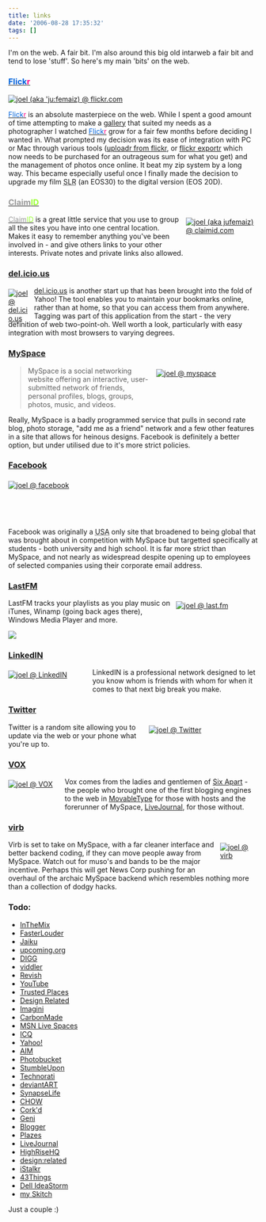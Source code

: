 ```yaml
---
title: links
date: '2006-08-28 17:35:32'
tags: []
---
```


I'm on the web. A fair bit. I'm also around this big old intarweb a fair bit and tend to lose 'stuff'. So here's my main 'bits' on the web.
<h3><a href="http://flickr.com/photos/jufemaiz/"><span style="color: #0063dc">Flick</span><span style="color: #ff0084">r</span></a></h3>
<a href="http://flickr.com/people/jufemaiz/" title="Joel (aka 'ju:femaiz) @ flickr.com"><img src="http://flagrantdisregard.com/flickr/profilewidget/recent/333333/ffffff/57005739@N00.jpg" title="joel (aka 'ju:femaiz) @ flickr" alt="joel (aka 'ju:femaiz) @ flickr.com" /></a>

<a href="http://flickr.com"><span style="color: #0063dc">Flick</span><span style="color: #ff0084">r</span></a> is an absolute masterpiece on the web. While I spent a good amount of time attempting to make a <a href="http://gallery.euphemize.net" title="gallery @ euphemize.net">gallery</a> that suited my needs as a photographer I watched <a href="http://flickr.com"><span style="color: #0063dc">Flick</span><span style="color: #ff0084">r</span></a> grow for a fair few months before deciding I wanted in. What prompted my decision was its ease of integration with PC or Mac through various tools (<a href="http://flickr.com/tools/">uploadr from flickr</a>, or <a href="http://connectedflow.com/flickrexport/">flickr exportr</a> which now needs to be purchased for an outrageous sum for what you get) and the management of photos once online. It beat my zip system by a long way. This became especially useful once I finally made the decision to upgrade my film <acronym title="Single Lense Reflex">SLR</acronym> (an EOS30) to the digital version (EOS 20D).
<h3><a href="http://claimid.com/jufemaiz/"><span style="color: #999999">Claim</span><span style="color: #99ff33">ID</span></a></h3>
<a href="http://claimid.com/jufemaiz/" title="Joel (aka jufemaiz) @ claimid.com" style="margin: 5px 0px 10px 10px; float: right; display: block; width: 145px; height: 41px"><img src="http://claimid.com/images/logotype_small.gif" title="joel (aka jufemaiz) @ claimid.com" alt="joel (aka jufemaiz) @ claimid.com" /></a>

<a href="http://claimid.com/"><span style="color: #999999">Claim</span><span style="color: #99ff33">ID</span></a> is a great little service that you use to group all the sites you have into one central location. Makes it easy to remember anything you've been involved in - and give others links to your other interests. Private notes and private links also allowed.
<h3><a href="http://del.icio.us/jufemaiz/" title="joel @ del.icio.us">del.icio.us</a></h3>
<a href="http://del.icio.us/jufemaiz" title="joel @ del.icio.us" style="margin: 5px 10px 10px 0px; float: left; display: block; width: 42px; height: 42px"><img src="http://del.icio.us/static/img/delicious.42px.gif" alt="joel @ del.icio.us" title="joel @ del.icio.us" /></a>

<a href="http://del.icio.us">del.icio.us</a> is another start up that has been brought into the fold of Yahoo! The tool enables you to maintain your bookmarks online, rather than at home, so that you can access them from anywhere. Tagging was part of this application from the start - the very definition of web two-point-oh. Well worth a look, particularly with easy integration with most browsers to varying degrees.
<h3><a href="http://myspace.com/jufemaiz" title="joel @ myspace">MySpace</a></h3>
<a href="http://myspace.com/jufemaiz" title="joel @ myspace" style="margin: 5px 0px 10px 10px; float: right; display: block; width: 205px; height: 43px"><img src="http://x.myspace.com/images/LogoDotcom.gif" title="joel @ myspace" alt="joel @ myspace" /></a>
<blockquote>MySpace is a social networking website offering an interactive, user-submitted network of friends, personal profiles, blogs, groups, photos, music, and videos.</blockquote>
Really, MySpace is a badly programmed service that pulls in second rate blog, photo storage, "add me as a friend" network and a few other features in a site that allows for heinous designs. Facebook is definitely a better option, but under utilised due to it's more strict policies.
<h3><a href="http://www.facebook.com/p/Joel_Courtney/218300388" title="joel @ facebook">Facebook</a></h3>
<a href="http://www.facebook.com/p/Joel_Courtney/218300388" title="joel @ facebook" style="margin: 5px 10px 10px 0px; float: left; display: block; width: 536px; height: 84px"><img src="http://badge.facebook.com/badge/218300388.21.71790460.png" title="joel @ facebook" alt="joel @ facebook" /></a>

Facebook was originally a <acronym title="United States of America">USA</acronym> only site that broadened to being global that was brought about in competition with MySpace but targetted specifically at students - both university and high school. It is far more strict than MySpace, and not nearly as widespread despite opening up to employees of selected companies using their corporate email address.
<h3><a href="http://www.last.fm/user/jufemaiz/">LastFM</a></h3>
<a href="http://www.last.fm/user/jufemaiz/" title="joel @ last.fm" style="margin: 5px 0px 10px 10px; float: right; display: block; width: 165px; height: 95px"><img src="http://static.last.fm/depth/header/logo.gif" title="joel @ last.fm" alt="joel @ last.fm" /></a>

LastFM tracks your playlists as you play music on iTunes, Winamp (going back ages there), Windows Media Player and more.

<a href="http://www.last.fm/user/jufemaiz/?chartstyle=basicrt10"><img src="http://imagegen.last.fm/basicrt10/recenttracks/jufemaiz.gif" border="0" /></a>
<h3><a href="http://www.linkedin.com/in/joelcourtney">LinkedIN</a></h3>
<a href="http://www.linkedin.com/in/joelcourtney" title="joel @ LinkedIN" style="margin: 5px 10px 10px 0px; float: left; display: block; width: 160px; height: 33px"><img src="http://www.linkedin.com/img/webpromo/btn_myprofile_160x33.gif" title="joel @ LinkedIN" alt="joel @ LinkedIN" /></a>

LinkedIN is a professional network designed to let you know whom is friends with whom for when it comes to that next big break you make.
<h3><a href="http://twitter.com/jufemaiz">Twitter</a></h3>
<a href="http://twitter.com/jufemaiz" title="joel @ Twitter" style="margin: 5px 10px 10px 0px; float: right; display: block; width: 210px; height: 49px"><img src="http://twitter.com/images/twitter.png?1169405501" title="joel @ Twitter" alt="joel @ Twitter" /></a>

Twitter is a random site allowing you to update via the web or your phone what you're up to.
<h3><a href="http://jufemaiz.vox.com">VOX</a></h3>
<a href="http://jufemaiz.vox.com" title="joel @ VOX" style="margin: 5px 10px 10px 0px; float: left; display: block; width: 104px; height: 43px"><img src="http://aka-static.vox.com/.shared:v21.4:vox:en_us/images/control-strip/logo.gif" title="joel @ VOX" alt="joel @ VOX" /></a>

Vox comes from the ladies and gentlemen of <a href="http://www.sixapart.com/">Six Apart</a> - the people who brought one of the first blogging engines to the web in <a href="http://www.sixapart.com/movabletype/">MovableType</a> for those with hosts and the forerunner of MySpace, <a href="http://www.sixapart.com/livejournal/">LiveJournal</a>, for those without.
<h3><a href="http://virb.com/jufemaiz">virb</a></h3>
<a href="http://virb.com/jufemaiz" title="joel @ virb" style="margin: 5px 10px 10px 0px; float: right; display: block; width: 66px; height: 46px"><img src="http://virb.com/_graphics/_banner/virb.png" title="joel @ virb" alt="joel @ virb" /></a>

Virb is set to take on MySpace, with a far cleaner interface and better backend coding, if they can move people away from MySpace. Watch out for muso's and bands to be the major incentive. Perhaps this will get News Corp pushing for an overhaul of the archaic MySpace backend which resembles nothing more than a collection of dodgy hacks.
<h3 style="clear: both">Todo:</h3>
<ul>
	<li><a href="http://www.inthemix.com.au/profile/jufemaiz">InTheMix</a></li>
	<li><a href="http://www.fasterlouder.com.au/people/jufemaiz">FasterLouder</a></li>
	<li><a href="http://jufemaiz.jaiku.com/">Jaiku</a></li>
	<li><a href="http://upcoming.yahoo.com/user/52284/">upcoming.org</a></li>
	<li><a href="http://digg.com/users/jufemaiz">DIGG</a></li>
	<li><a href="http://www.viddler.com/explore/jufemaiz/">viddler</a></li>
	<li><a href="http://www.revish.com/people/jufemaiz/">Revish</a></li>
	<li><a href="http://www.youtube.com/jufemaiz">YouTube</a></li>
	<li><a href="http://trustedplaces.com/user/jufemaiz/">Trusted Places</a></li>
	<li><a href="http://www.designrelated.com/profile/jufemaiz">Design Related</a></li>
	<li><a href="http://friends.imagini.net/vdna.php?uid=526032-4bd1&amp;srv=iwebhd3">Imagini</a></li>
	<li><a href="http://jufemaiz.carbonmade.com/">CarbonMade</a></li>
	<li><a href="http://jufemaiz.spaces.live.com/">MSN Live Spaces</a></li>
	<li><a href="http://people.icq.com/people/full_details_show.php?uin=24827289">ICQ</a></li>
	<li><a href="http://au.profiles.yahoo.com/jufemaiz">Yahoo!</a></li>
	<li><a href="http://www.aimpages.com/jufemaiz/profile.html">AIM</a></li>
	<li><a href="http://s5.photobucket.com/albums/y153/jufemaiz/">Photobucket</a></li>
	<li><a href="http://jufemaiz.stumbleupon.com/">StumbleUpon</a></li>
	<li><a href="http://technorati.com/people/technorati/jufemaiz">Technorati</a></li>
	<li><a href="http://jufemaiz.deviantart.com/">deviantART</a></li>
	<li><a href="http://jufemaiz.synapselife.com/">SynapseLife</a></li>
	<li><a href="http://www.chow.com/profile/47096">CHOW</a></li>
	<li><a href="http://corkd.com/people/joel">Cork'd</a></li>
	<li><a href="http://www.geni.com/profile/index/570461">Geni</a></li>
	<li><a href="http://jufemaiz.blogspot.com/">Blogger</a></li>
	<li><a href="http://beta.plazes.com/user/jufemaiz/">Plazes</a></li>
	<li><a href="http://jufemaiz.livejournal.com/">LiveJournal</a></li>
	<li><a href="http://jufemaiz.highrisehq.com">HighRiseHQ</a></li>
	<li><a href="http://designrelated.com/jufemaiz">design:related</a></li>
	<li><a href="http://www.istalkr.com/users/jufemaiz">iStalkr</a></li>
	<li><a href="http://www.43things.com/person/jufemaiz">43Things</a></li>
	<li><a href="http://www.dellideastorm.com/people/jufemaiz">Dell IdeaStorm</a></li>
	<li><a href="http://myskitch.com/jufemaiz/">my Skitch</a></li>
</ul>
Just a couple :)
